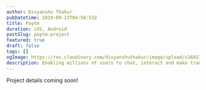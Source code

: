```yaml
---
author: Divyanshu Thakur
pubDatetime: 2019-09-23T04:58:53Z
title: Paytm
duration: iOS, Android
postSlug: paytm-project
featured: true
draft: false
tags: []
ogImage: https://res.cloudinary.com/divyanshuthakur/image/upload/v1692310848/paytm-cover_2_xtdj06.webp
description: Enabling millions of users to chat, interact and make transactions all in a single app.
---
```


Project details coming soon!